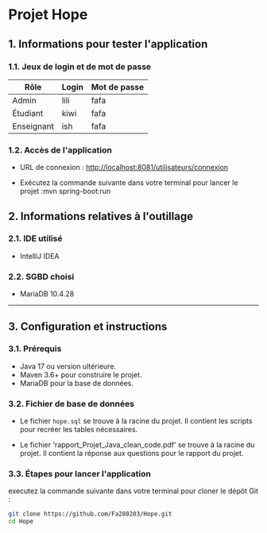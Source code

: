 # Projet Hope


## 1. Informations pour tester l'application

### 1.1. Jeux de login et de mot de passe

| Rôle   | Login | Mot de passe |
|--------|-------|--------------|
| Admin  | lili  | fafa         |
| Étudiant | kiwi  | fafa         |
| Enseignant | ish   | fafa         |

### 1.2. Accès de l'application

- URL de connexion  : [http://localhost:8081/utilisateurs/connexion](http://localhost:8081/utilisateurs/connexion)

-   Exécutez la commande suivante dans votre terminal pour lancer le projet :mvn spring-boot:run


## 2. Informations relatives à l'outillage

### 2.1. IDE utilisé

- IntelliJ IDEA

### 2.2. SGBD choisi

- MariaDB 10.4.28

---

## 3. Configuration et instructions

### 3.1. Prérequis

- Java 17 ou version ultérieure.
- Maven 3.6+ pour construire le projet.
- MariaDB pour la base de données.

### 3.2. Fichier de base de données

- Le fichier `hope.sql` se trouve à la racine du projet. Il contient les scripts pour recréer les tables nécessaires.

- Le fichier 'rapport_Projet_Java_clean_code.pdf' se trouve à la racine du projet. Il contient la réponse aux questions pour le rapport du projet.

### 3.3. Étapes pour lancer l'application

executez la commande suivante dans votre terminal pour cloner le dépôt Git :
   ```bash
   git clone https://github.com/Fa280203/Hope.git
   cd Hope

